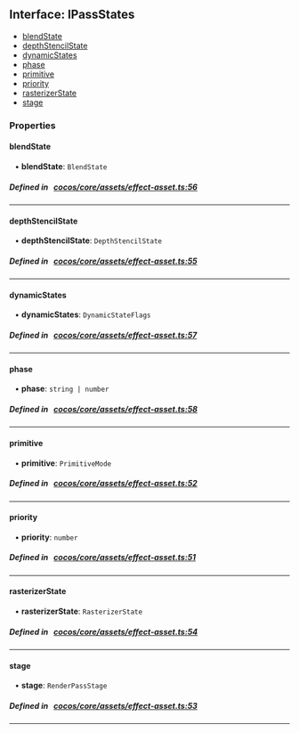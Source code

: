 ## Interface: IPassStates

- [blendState](#blendState)
- [depthStencilState](#depthStencilState)
- [dynamicStates](#dynamicStates)
- [phase](#phase)
- [primitive](#primitive)
- [priority](#priority)
- [rasterizerState](#rasterizerState)
- [stage](#stage)

### Properties

#### blendState

<div style="margin-left: 10px;">


• **blendState**: ``BlendState``

</div>


##### Defined in &nbsp;   [cocos/core/assets/effect-asset.ts:56](https://github.com/cocos-creator/engine/blob/c7bf6b8a9/cocos/core/assets/effect-asset.ts#L56)&nbsp;

___
#### depthStencilState

<div style="margin-left: 10px;">


• **depthStencilState**: ``DepthStencilState``

</div>


##### Defined in &nbsp;   [cocos/core/assets/effect-asset.ts:55](https://github.com/cocos-creator/engine/blob/c7bf6b8a9/cocos/core/assets/effect-asset.ts#L55)&nbsp;

___
#### dynamicStates

<div style="margin-left: 10px;">


• **dynamicStates**: ``DynamicStateFlags``

</div>


##### Defined in &nbsp;   [cocos/core/assets/effect-asset.ts:57](https://github.com/cocos-creator/engine/blob/c7bf6b8a9/cocos/core/assets/effect-asset.ts#L57)&nbsp;

___
#### phase

<div style="margin-left: 10px;">


• **phase**: ``string | number``

</div>


##### Defined in &nbsp;   [cocos/core/assets/effect-asset.ts:58](https://github.com/cocos-creator/engine/blob/c7bf6b8a9/cocos/core/assets/effect-asset.ts#L58)&nbsp;

___
#### primitive

<div style="margin-left: 10px;">


• **primitive**: ``PrimitiveMode``

</div>


##### Defined in &nbsp;   [cocos/core/assets/effect-asset.ts:52](https://github.com/cocos-creator/engine/blob/c7bf6b8a9/cocos/core/assets/effect-asset.ts#L52)&nbsp;

___
#### priority

<div style="margin-left: 10px;">


• **priority**: ``number``

</div>


##### Defined in &nbsp;   [cocos/core/assets/effect-asset.ts:51](https://github.com/cocos-creator/engine/blob/c7bf6b8a9/cocos/core/assets/effect-asset.ts#L51)&nbsp;

___
#### rasterizerState

<div style="margin-left: 10px;">


• **rasterizerState**: ``RasterizerState``

</div>


##### Defined in &nbsp;   [cocos/core/assets/effect-asset.ts:54](https://github.com/cocos-creator/engine/blob/c7bf6b8a9/cocos/core/assets/effect-asset.ts#L54)&nbsp;

___
#### stage

<div style="margin-left: 10px;">


• **stage**: ``RenderPassStage``

</div>


##### Defined in &nbsp;   [cocos/core/assets/effect-asset.ts:53](https://github.com/cocos-creator/engine/blob/c7bf6b8a9/cocos/core/assets/effect-asset.ts#L53)&nbsp;

___
